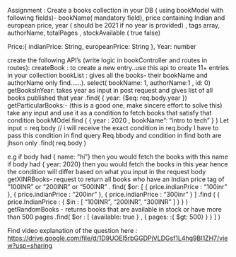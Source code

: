 Assignment :
Create a books collection in your DB ( using bookModel with following fields)- bookName( mandatory field), price containing Indian and european price, year ( should be 2021 if no year is provided) , tags array, authorName, totalPages , stockAvailable ( true false) 


Price:{
	indianPrice: String,
	europeanPrice: String
},
Year: number 

create the following API’s (write logic in bookController and routes in routes):
createBook : to create a new entry..use this api to create 11+ entries in your collection
bookList : gives all the books- their bookName and authorName only 
find……). select( bookName: 1, authorName:1 , id: 0)
getBooksInYear: takes year as input in post request and gives list of all books published that year
.find( { year: {$eq: req.body.year })
getParticularBooks:- (this is a good one, make sincere effort to solve this) take any input and use it as a condition to fetch books that satisfy that condition
		bookMOdel.find ( { year : 2020 , bookName”: “intro to tech” } )
Let input = req.body // 
i will receive the exact condition in req.body
I have to pass this condition in find query
Req.bbody and condition in find both are jhson only
.find( req.body )
		
e.g if body had { name: “hi”} then you would fetch the books with this name
if body had { year: 2020} then you would fetch the books in this year
hence the condition will differ based on what you input in the request body
getXINRBooks- request to return all books who have an Indian price tag of “100INR” or “200INR” or “500INR” 
			. find( $or:  [ { price.indianPrice : “100inr”  }, { price.indianPrice : “200inr”  }, { price.indianPrice : “300inr”  } ]
			.find ( { price.IndianPrice : { $in : [ “100INR”, “200INR”, “300INR” ] } } )		
getRandomBooks - returns books that are available in stock or have more than 500 pages 
.find( $or : [ {available: true } , { pages: :{ $gt: 500} } } ] )

Find video explanation of the question here : https://drive.google.com/file/d/1D9UOEl5rbGGDPjVLDGsf1L4hg9BI1ZH7/view?usp=sharing 
